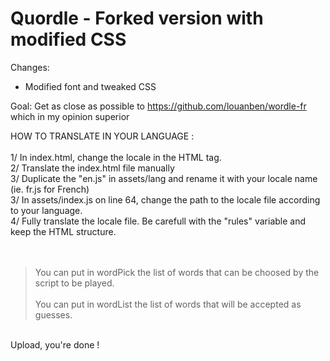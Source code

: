 # Quordle - Forked version with modified CSS

Changes:
* Modified font and tweaked CSS

Goal:
Get as close as possible to https://github.com/louanben/wordle-fr which
in my opinion superior

HOW TO TRANSLATE IN YOUR LANGUAGE :<br/>  
1/ In index.html, change the locale in the HTML tag. <br/>
2/ Translate the index.html file manually  <br/>
3/ Duplicate the "en.js" in assets/lang and rename it with your locale name (ie. fr.js for French) <br/> 
3/ In assets/index.js on line 64, change the path to the locale file according to your language. <br/>
4/ Fully translate the locale file. Be carefull with the "rules" variable and keep the HTML structure. <br/>  
  <br/>
> You can put in wordPick the list of words that can be choosed by the script to be played.<br/>  
> You can put in wordList the list of words that will be accepted as guesses.  <br/>
  <br/>
Upload, you're done !<br/>
